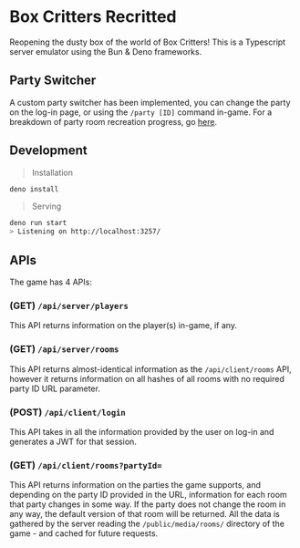 # Box Critters Recritted

Reopening the dusty box of the world of Box Critters! This is a Typescript server emulator using the Bun & Deno frameworks.

## Party Switcher

A custom party switcher has been implemented, you can change the party on the log-in page, or using the `/party [ID]` command in-game.  For a breakdown of party room recreation progress, go [here](Events.md).

## Development

> Installation
```bash
deno install
```

> Serving
```bash
deno run start
> Listening on http://localhost:3257/
```

## APIs

The game has 4 APIs:

### (GET) `/api/server/players`

This API returns information on the player(s) in-game, if any.

### (GET) `/api/server/rooms`

This API returns almost-identical information as the `/api/client/rooms` API, however it returns information on all hashes of all rooms with no required party ID URL parameter.

### (POST) `/api/client/login`

This API takes in all the information provided by the user on log-in and generates a JWT for that session.

### (GET) `/api/client/rooms?partyId=`

This API returns information on the parties the game supports, and depending on the party ID provided in the URL, information for each room that party changes in some way. If the party does not change the room in any way, the default version of that room will be returned. All the data is gathered by the server reading the `/public/media/rooms/` directory of the game - and cached for future requests.